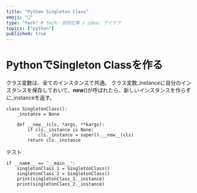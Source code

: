 ```yaml
---
title: "Python Singleton Class"
emoji: "🐍"
type: "tech" # tech: 技術記事 / idea: アイデア
topics: ["python"]
published: true
---
```

# PythonでSingleton Classを作る
クラス変数は、全てのインスタンスで共通。
クラス変数_instanceに自分のインスタンスを保存しておいて、__new__()が呼ばれたら、新しいインスタンスを作らずに_instanceを返す。
~~~
class SingletonClass():
    _instance = None

    def __new__(cls, *args, **kargs):
        if cls._instance is None:
            cls._instance = super().__new__(cls)
        return cls._instance
~~~
テスト
~~~
if __name__ == '__main__':
    singletonClass_1 = SingletonClass()
    singletonClass_2 = SingletonClass()
    print(singletonClass_1._instance)
    print(singletonClass_2._instance)
~~~
